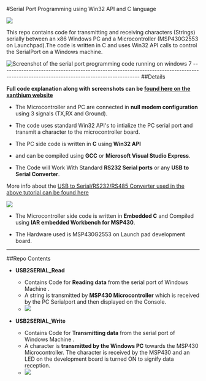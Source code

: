 #Serial Port Programming using Win32 API and C language

<img src="http://xanthium.in/sites/default/files/site-images/serial-prog-win32-api/serial-programming-win32-api-tutorial.jpeg">

This repo contains code for transmitting and receiving characters (Strings) serially between an x86 Windows PC and a Microcontroller (MSP430G2553 on Launchpad).The code is written in C and uses Win32 API calls to control the SerialPort on a Windows machine.

<img src="http://xanthium.in/sites/default/files/site-images/serial-prog-win32-api/Serial-port-write-windows.jpeg" alt ="Screenshot of the serial port programming code running on windows 7">
--------------------------------------------------------------------------------------------------------------------------------------
##Details

**Full code explanation along with screenshots can be <a href = http://xanthium.in/Serial-Port-Programming-using-Win32-API> found here on the xanthium website </a>**

- The Microcontroller and PC are connected in **null modem configuration** using  3 signals (TX,RX and Ground).

- The code uses standard Win32 API's to intialize the PC serial port and transmit a character to the microcontroller board.
- The PC side code is written in **C** using **Win32 API** 
- and can be compiled using **GCC** or **Microsoft Visual Studio Express**.

- The Code will Work With Standard **RS232 Serial ports** or any **USB to Serial Converter**.

More info about the  <a href = "http://xanthium.in/USB-to-Serial-RS232-RS485-Converter">USB to Serial/RS232/RS485 Converter used in the above tutorial can be found here</a>

<img src = "http://www.xanthium.in/sites/default/files/site-images/product-page/usb_to_rs485_converter_250px.jpg"  href="http://xanthium.in/USB-to-Serial-RS232-RS485-Converter"/>

- The Microcontroller side code is written in **Embedded C** and Compiled using **IAR embedded Workbench for MSP430**.

- The Hardware used is MSP430G2553 on Launch pad development board.
 
--------------------------------------------------------------------------------------------------------------------------------------
##Repo Contents 

- **USB2SERIAL_Read**
  - Contains Code for **Reading data** from the serial port of Windows Machine .
  - A string is transmitted by **MSP430 Microcontroller** which is received by the PC Serialport and then displayed on the Console.
  - <img src = "http://xanthium.in/sites/default/files/site-images/serial-prog-win32-api/SerialPort-Read-Received.jpeg"/>
  
- **USB2SERIAL_Write**
  - Contains Code for **Transmitting data** from the serial port of Windows Machine .
  - A character is **transmitted by the Windows PC** towards the MSP430 Microcontroller.
    The character is received by the MSP430 and an LED on the development board is turned ON to signify data reception. 
  - <img src = "http://xanthium.in/sites/default/files/site-images/serial-prog-win32-api/Serial-port-write-windows.jpeg"/>
  

